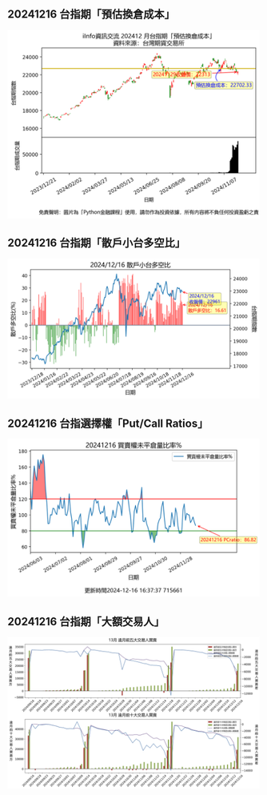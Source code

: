 ## 20241216 台指期「預估換倉成本」
![](images/txfcost.png)

## 20241216 台指期「散戶小台多空比」
![](images/bbiri.png)

## 20241216 台指選擇權「Put/Call Ratios」
![](images/pcratio.png)

## 20241216 台指期「大額交易人」
![](images/blocktrade.png)


